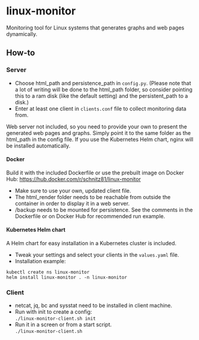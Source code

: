 # linux-monitor

Monitoring tool for Linux systems that generates graphs and web pages dynamically.

## How-to

### Server

- Choose html_path and persistence_path in `config.py`. (Please note that a lot of writing will be done to the html_path folder, so consider pointing this to a ram disk (like the default setting) and the persistent_path to a disk.)
- Enter at least one client in `clients.conf` file to collect monitoring data from.

Web server not included, so you need to provide your own to present the generated web pages and graphs. Simply point it to the same folder as the html_path in the config file. If you use the Kubernetes Helm chart, nginx will be installed automatically.

#### Docker

Build it with the included Dockerfile or use the prebuilt image on Docker Hub:
https://hub.docker.com/r/schnitz81/linux-monitor

- Make sure to use your own, updated client file. 
- The html_render folder needs to be reachable from outside the container in order to display it in a web server.
- /backup needs to be mounted for persistence.
See the comments in the Dockerfile or on Docker Hub for recommended run example. 

#### Kubernetes Helm chart

A Helm chart for easy installation in a Kubernetes cluster is included.

- Tweak your settings and select your clients in the `values.yaml` file.
- Installation example:
``` 
kubectl create ns linux-monitor
helm install linux-monitor . -n linux-monitor
```

### Client
- netcat, jq, bc and sysstat need to be installed in client machine.
- Run with init to create a config:<br>
 `./linux-monitor-client.sh init`
- Run it in a screen or from a start script.<br>
`./linux-monitor-client.sh`



 
